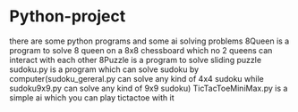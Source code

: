 # Python-project
there are some python programs and some ai solving problems
8Queen is a program to solve 8 queen on a 8x8 chessboard which no 2 queens can interact with each other
8Puzzle is a program to solve sliding puzzle
sudoku.py is a program which can solve sudoku by computer(sudoku_gereral.py can solve any kind of 4x4 sudoku while sudoku9x9.py can solve any kind of 9x9 sudoku)
TicTacToeMiniMax.py is a simple ai which you can play tictactoe with it
